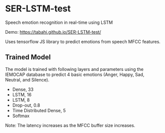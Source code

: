 # SER-LSTM-test
Speech emotion recognition in real-time using LSTM

Demo: https://tabahi.github.io/SER-LSTM-test/

Uses tensorflow JS library to predict emotions from speech MFCC features.

## Trained Model

The model is trained with following layers and parameters using the IEMOCAP database to predict 4 basic emotions (Anger, Happy, Sad, Neutral, and Silence). 
- Dense, 33
- LSTM, 16
- LSTM, 8
- Drop-out, 0.8
- Time Distributed Dense, 5
- Softmax

Note: The latency increases as the MFCC buffer size increases.
